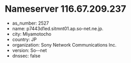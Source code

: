 # Nameserver 116.67.209.237

* as_number: 2527
* name: p7443d1ed.sitmnt01.ap.so-net.ne.jp.
* city: Miyamotocho
* country: JP
* organization: Sony Network Communications Inc.
* version: So--net
* dnssec: false
